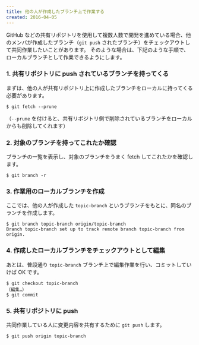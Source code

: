 ```yaml
---
title: 他の人が作成したブランチ上で作業する
created: 2016-04-05
---
```


GitHub などの共有リポジトリを使用して複数人数で開発を進めている場合、他のメンバが作成したブランチ（`git push` されたブランチ）をチェックアウトして共同作業したいことがあります。
そのような場合は、下記のような手順で、ローカルブランチとして作業できるようにします。


### 1. 共有リポジトリに push されているブランチを持ってくる

まずは、他の人が共有リポジトリ上に作成したブランチをローカルに持ってくる必要があります。

```
$ git fetch --prune
```

（`--prune` を付けると、共有リポジトリ側で削除されているブランチをローカルからも削除してくれます）


### 2. 対象のブランチを持ってこれたか確認

ブランチの一覧を表示し、対象のブランチをうまく fetch してこれたかを確認します。

```
$ git branch -r
```


### 3. 作業用のローカルブランチを作成

ここでは、他の人が作成した `topic-branch` というブランチをもとに、同名のブランチを作成します。

```
$ git branch topic-branch origin/topic-branch
Branch topic-branch set up to track remote branch topic-branch from origin.
```


### 4. 作成したローカルブランチをチェックアウトとして編集

あとは、普段通り `topic-branch` ブランチ上で編集作業を行い、コミットしていけば OK です。

```
$ git checkout topic-branch
（編集…）
$ git commit
```


### 5. 共有リポジトリに push

共同作業している人に変更内容を共有するために `git push` します。

```
$ git push origin topic-branch
```


